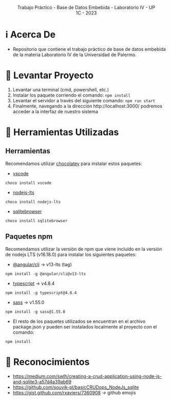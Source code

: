 <p align="center">
    Trabajo Práctico - Base de Datos Embebida - Laboratorio IV - UP
    <br>
    1C - 2023
    <br>
</p>

# :information_source: Acerca De <a name = "about"></a>
- Repositorio que contiene el trabajo práctico de base de datos embebida de la materia Laboratorio IV de la Universidad de Palermo.

# :wrench: Levantar Proyecto <a name = "run_project"></a>

1. Levantar una terminal (cmd, powershell, etc.)
2. Instalar los paquete corriendo el comando: ```npm install```
3. Levantar el servidor a través del siguiente comando: ```npm run start```
4. Finalmente, navegando a la dirección http://localhost:3000/ podremos acceder a la interfaz de nuestro sistema

# :hammer: Herramientas Utilizadas <a name = "built_using"></a>

## Herramientas
Recomendamos utilizar [chocolatey](https://chocolatey.org/install) para instalar estos paquetes:
- [vscode](https://community.chocolatey.org/packages/vscode)
```
choco install vscode
```
- [nodejs-lts](https://community.chocolatey.org/packages/nodejs-lts)
```
choco install nodejs-lts
```
- [sqlitebrowser](https://community.chocolatey.org/packages/sqlitebrowser)
```
choco install sqlitebrowser
```
## Paquetes npm
Recomendamos utilizar la versión de npm que viene incluído en la versión de nodejs LTS (v16.18.0) para instalar los siguientes paquetes:
- [@angular/cli](https://www.npmjs.com/package/@angular/cli) -> v13-lts (tag)
```
npm install -g @angular/cli@v13-lts
```
- [typescript](https://www.npmjs.com/package/typescript) -> v4.8.4
```
npm install -g typescript@4.8.4
```
- [sass](https://www.npmjs.com/package/sass) -> v1.55.0
```
npm install -g sass@1.55.0
```
- El resto de los paquetes utilizados se encuentran en el archivo package.json y pueden ser instalados localmente al proyecto con el comando:
```
npm install
```

# :tada: Reconocimientos <a name = "acknowledgement"></a>
- https://medium.com/swlh/creating-a-crud-application-using-node-js-and-sqlite3-a57d4a39ab69
- https://github.com/souvik-pl/basicCRUDops_NodeJs_sqlite
- https://gist.github.com/rxaviers/7360908 -> github emojis